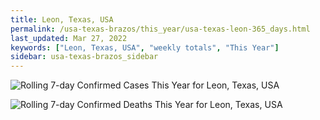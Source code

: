 ```yaml
---
title: Leon, Texas, USA
permalink: /usa-texas-brazos/this_year/usa-texas-leon-365_days.html
last_updated: Mar 27, 2022
keywords: ["Leon, Texas, USA", "weekly totals", "This Year"]
sidebar: usa-texas-brazos_sidebar
---
```


![Rolling 7-day Confirmed Cases This Year for Leon, Texas, USA](/covid_tracker/images/graphs/usa-texas-leon-rolling_7_days_confirmed-365_days_graph.png)

![Rolling 7-day Confirmed Deaths This Year for Leon, Texas, USA](/covid_tracker/images/graphs/usa-texas-leon-rolling_7_days_deaths-365_days_graph.png)
